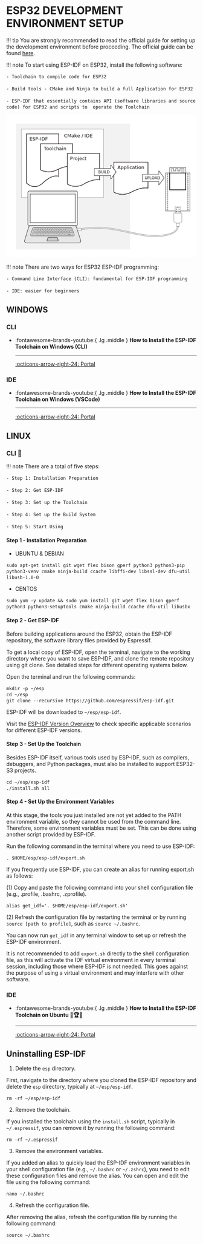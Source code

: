 # ESP32 DEVELOPMENT ENVIRONMENT SETUP

!!! tip
    You are strongly recommended to read the official guide for setting up the development environment before proceeding. The official guide can be found [here](https://docs.espressif.com/projects/esp-idf/en/latest/esp32/get-started/index.html). 

!!! note
    To start using ESP-IDF on ESP32, install the following software:
    
    - Toolchain to compile code for ESP32
    
    - Build tools - CMake and Ninja to build a full Application for ESP32
    
    - ESP-IDF that essentially contains API (software libraries and source code) for ESP32 and scripts to  operate the Toolchain

![what you need](what-you-need.png)

!!! note
    There are two ways for ESP32 ESP-IDF programming:

    - Command Line Interface (CLI): fundamental for ESP-IDF programming

    - IDE: easier for beginners

## WINDOWS

### CLI

<div class="grid cards" markdown>

-   :fontawesome-brands-youtube:{ .lg .middle } __How to Install the ESP-IDF Toolchain on Windows (CLI)__

    ---

    [:octicons-arrow-right-24: <a href="https://docs.espressif.com/projects/esp-idf/zh_CN/latest/esp32s3/get-started/windows-setup.html" target="_blank"> Portal </a>](#)

</div>

### IDE

<div class="grid cards" markdown>

-   :fontawesome-brands-youtube:{ .lg .middle } __How to Install the ESP-IDF Toolchain on Windows (VSCode)__

    ---

    [:octicons-arrow-right-24: <a href="https://www.youtube.com/watch?v=byVPAfodTyY&list=PLOzvoM7_Knrc9MKih2gNIMwZhGBfIKQb7" target="_blank"> Portal </a>](#)

</div>

## LINUX

### CLI 🎯

!!! note
    There are a total of five steps:

    - Step 1: Installation Preparation

    - Step 2: Get ESP-IDF

    - Step 3: Set up the Toolchain

    - Step 4: Set up the Build System

    - Step 5: Start Using

#### Step 1 - Installation Preparation
- UBUNTU & DEBIAN

```shell
sudo apt-get install git wget flex bison gperf python3 python3-pip python3-venv cmake ninja-build ccache libffi-dev libssl-dev dfu-util libusb-1.0-0
```

- CENTOS

```shell
sudo yum -y update && sudo yum install git wget flex bison gperf python3 python3-setuptools cmake ninja-build ccache dfu-util libusbx
```

#### Step 2 - Get ESP-IDF

Before building applications around the ESP32, obtain the ESP-IDF repository, the software library files provided by Espressif.

To get a local copy of ESP-IDF, open the terminal, navigate to the working directory where you want to save ESP-IDF, and clone the remote repository using git clone. See detailed steps for different operating systems below.

Open the terminal and run the following commands:

```shell
mkdir -p ~/esp
cd ~/esp
git clone --recursive https://github.com/espressif/esp-idf.git
```
ESP-IDF will be downloaded to `~/esp/esp-idf`.

Visit the [ESP-IDF Version Overview](https://docs.espressif.com/projects/esp-idf/zh_CN/latest/esp32s3/versions.html) to check specific applicable scenarios for different ESP-IDF versions.

#### Step 3 - Set Up the Toolchain

Besides ESP-IDF itself, various tools used by ESP-IDF, such as compilers, debuggers, and Python packages, must also be installed to support ESP32-S3 projects.
```shell
cd ~/esp/esp-idf
./install.sh all
```
#### Step 4 - Set Up the Environment Variables

At this stage, the tools you just installed are not yet added to the PATH environment variable, so they cannot be used from the command line. Therefore, some environment variables must be set. This can be done using another script provided by ESP-IDF.

Run the following command in the terminal where you need to use ESP-IDF:

```shell
. $HOME/esp/esp-idf/export.sh
```

If you frequently use ESP-IDF, you can create an alias for running export.sh as follows:

(1) Copy and paste the following command into your shell configuration file (e.g., .profile, .bashrc, .zprofile).

```shell
alias get_idf='. $HOME/esp/esp-idf/export.sh'
```

(2) Refresh the configuration file by restarting the terminal or by running `source [path to profile]`, such as `source ~/.bashrc`.

You can now run `get_idf` in any terminal window to set up or refresh the ESP-IDF environment.

It is not recommended to add `export.sh` directly to the shell configuration file, as this will activate the IDF virtual environment in every terminal session, including those where ESP-IDF is not needed. This goes against the purpose of using a virtual environment and may interfere with other software.

### IDE

<div class="grid cards" markdown>

-   :fontawesome-brands-youtube:{ .lg .middle } __How to Install the ESP-IDF Toolchain on Ubuntu 🎯🏆✅__

    ---

    [:octicons-arrow-right-24: <a href="https://www.youtube.com/watch?v=Hj3okDU-CIY&list=PLOzvoM7_Knrc9MKih2gNIMwZhGBfIKQb7&index=4" target="_blank"> Portal </a>](#)

</div>

## Uninstalling ESP-IDF

1. Delete the `esp` directory.

First, navigate to the directory where you cloned the ESP-IDF repository and delete the `esp` directory, typically at `~/esp/esp-idf`.

```shell
rm -rf ~/esp/esp-idf
```

2. Remove the toolchain.

If you installed the toolchain using the `install.sh` script, typically in `~/.espressif`, you can remove it by running the following command:

```shell
rm -rf ~/.espressif
```

3. Remove the environment variables.

If you added an alias to quickly load the ESP-IDF environment variables in your shell configuration file (e.g., `~/.bashrc` or `~/.zshrc`), you need to edit these configuration files and remove the alias. You can open and edit the file using the following command:

```shell
nano ~/.bashrc
```

4. Refresh the configuration file.

After removing the alias, refresh the configuration file by running the following command:

```shell
source ~/.bashrc
```
